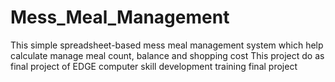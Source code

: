 # Mess_Meal_Management
This simple spreadsheet-based mess meal management system which help calculate manage meal count, balance and shopping cost
This project do as final project of EDGE computer skill development training final project 
